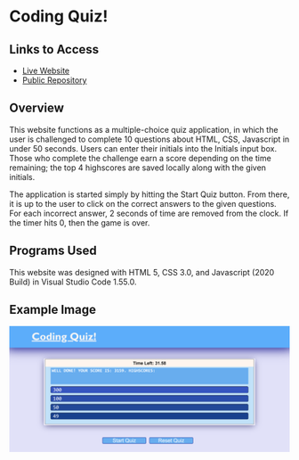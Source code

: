 # Coding Quiz!

## Links to Access

* [Live Website](https://maxwellstickels.github.io/coding-quiz/)
* [Public Repository](https://github.com/maxwellstickels/coding-quiz/)

## Overview

This website functions as a multiple-choice quiz application, in which the user is challenged to complete 10 questions about HTML, CSS, Javascript in under 50 seconds.
Users can enter their initials into the Initials input box. Those who complete the challenge earn a score depending on the time remaining; the top 4 highscores are saved locally along with the given initials.

The application is started simply by hitting the Start Quiz button. From there, it is up to the user to click on the correct answers to the given questions. For each incorrect answer, 2 seconds of time are removed from the clock. If the timer hits 0, then the game is over.

## Programs Used
This website was designed with HTML 5, CSS 3.0, and Javascript (2020 Build) in Visual Studio Code 1.55.0.

## Example Image
![Screenshot From The Site](https://github.com/maxwellstickels/coding-quiz/blob/main/fullsitescreenshot.png)